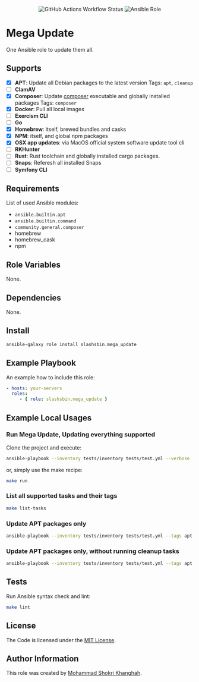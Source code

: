 <p align="center">
    <img alt="GitHub Actions Workflow Status" src="https://img.shields.io/github/actions/workflow/status/slashsbin/mega_update/ansible-lint.yml">
    <img alt="Ansible Role" src="https://img.shields.io/ansible/role/d/slashsbin/mega_update">
</p>

Mega Update
===========

One Ansible role to update them all.

Supports
--------
- [X] **APT**: Update all Debian packages to the latest version
      Tags: `apt`, `cleanup`
- [ ] **ClamAV**
- [X] **Composer**: Update [composer](https://getcomposer.org/) executable and globally installed packages
      Tags: `composer`
- [X] **Docker**: Pull all local images
- [ ] **Exercism CLI**
- [ ] **Go**
- [X] **Homebrew**: itself, brewed bundles and casks
- [X] **NPM**: itself, and global npm packages
- [X] **OSX app updates**: via MacOS official system software update tool cli
- [ ] **RKHunter**
- [ ] **Rust**: Rust toolchain and globally installed cargo packages.
- [ ] **Snaps**: Referesh all installed Snaps
- [ ] **Symfony CLI**

Requirements
------------

List of used Ansible modules:

- `ansible.builtin.apt`
- `ansible.builtin.command`
- `community.general.composer`
- homebrew
- homebrew_cask
- npm

Role Variables
--------------

None.

Dependencies
------------

None.

Install
-------

```bash
ansible-galaxy role install slashsbin.mega_update
```

Example Playbook
----------------

An example how to include this role:

```yaml
- hosts: your-servers
  roles:
     - { role: slashsbin.mega_update }
```

Example Local Usages
--------------------

### Run Mega Update, Updating everything supported

Clone the project and execute:

```bash
ansible-playbook --inventory tests/inventory tests/test.yml --verbose
```

or, simply use the make recipe:

```bash
make run
```

### List all supported tasks and their tags

```bash
make list-tasks
```

### Update APT packages only

```bash
ansible-playbook --inventory tests/inventory tests/test.yml --tags apt --verbose
```

### Update APT packages only, without running cleanup tasks

```bash
ansible-playbook --inventory tests/inventory tests/test.yml --tags apt --skip-tags cleanup --verbose
```

Tests
-----

Run Ansible syntax check and lint:

```bash
make lint
```

License
-------

The Code is licensed under the [MIT License](https://slashsbin.mit-license.org/).

Author Information
------------------

This role was created by [Mohammad Shokri Khanghah](https://slashsbin.dev/).
